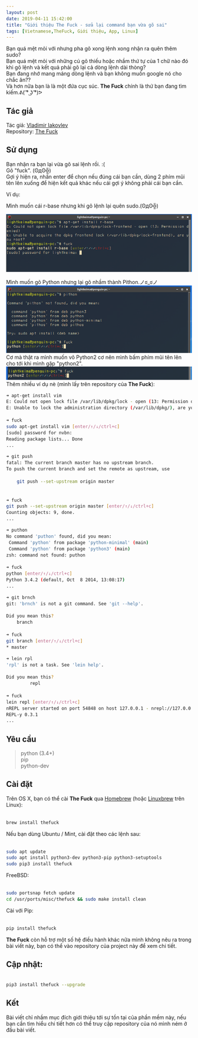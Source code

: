 ```yaml
---
layout: post
date: 2019-04-11 15:42:00
title: "Giới thiệu The Fuck - sửa lại command bạn vừa gõ sai"
tags: [Vietnamese,TheFuck, Giới thiệu, App, Linux]
---
```

Bạn quá mệt mỏi với nhưng pha gõ xong lệnh xong nhận ra quên thêm sudo?  
Bạn quá mệt mỏi với những cú gõ thiếu hoặc nhầm thứ tự của 1 chữ nào đó khi gõ lệnh và kết quả phải gõ lại cả dòng lệnh dài thòng?   
Bạn đang nhớ mang máng dòng lệnh và bạn không muốn google nó cho chắc ăn??  
Và hơn nữa bạn là là một đứa cục súc. **The Fuck** chính là thứ bạn đang tìm kiếm.ᕕ( ͡° ͜ʖ ͡°)ᕗ
## Tác giả

Tác giả: [Vladimir Iakovlev](https://github.com/nvbn)  
Repository: [The Fuck](https://github.com/nvbn/thefuck) 

## Sử dụng

Bạn nhận ra bạn lại vừa gõ sai lệnh rồi. :(  
Gõ "fuck". (ʘдʘ╬)  
Gợi ý hiện ra, nhấn enter để chọn nếu đúng cái bạn cần, dùng 2 phím mũi tên lên xuống để hiện kết quả khác nếu cái gợi ý không phải cái bạn cần.  

Ví dụ:

Mình muốn cái r-base nhưng khi gõ lệnh lại quên sudo.(ʘдʘ╬)

![alt text](https://raw.githubusercontent.com/lightkeima/lightkeima.github.io/master/images/11Apr2019_15_08.png)

Mình muốn gõ Python nhưng lại gõ nhầm thành Pithon.ノಠ_ಠノ
![alt text](https://raw.githubusercontent.com/lightkeima/lightkeima.github.io/master/images/11Apr_2019_15_19.png)
Cơ mà thật ra mình muốn vô Python2 cơ nên mình bấm phím mũi tên lên cho tới khi mình gặp "python2".
![alt text](https://raw.githubusercontent.com/lightkeima/lightkeima.github.io/master/images/11Apr_2019_15:20.png)
Thêm nhiều ví dụ nè (mình lấy trên repository của **The Fuck**):

```bash
➜ apt-get install vim
E: Could not open lock file /var/lib/dpkg/lock - open (13: Permission denied)
E: Unable to lock the administration directory (/var/lib/dpkg/), are you root?

➜ fuck
sudo apt-get install vim [enter/↑/↓/ctrl+c]
[sudo] password for nvbn:
Reading package lists... Done
...
```

```bash
➜ git push
fatal: The current branch master has no upstream branch.
To push the current branch and set the remote as upstream, use

    git push --set-upstream origin master


➜ fuck
git push --set-upstream origin master [enter/↑/↓/ctrl+c]
Counting objects: 9, done.
...
```

```bash
➜ puthon
No command 'puthon' found, did you mean:
 Command 'python' from package 'python-minimal' (main)
 Command 'python' from package 'python3' (main)
zsh: command not found: puthon

➜ fuck
python [enter/↑/↓/ctrl+c]
Python 3.4.2 (default, Oct  8 2014, 13:08:17)
...
```

```bash
➜ git brnch
git: 'brnch' is not a git command. See 'git --help'.

Did you mean this?
    branch

➜ fuck
git branch [enter/↑/↓/ctrl+c]
* master
```

```bash
➜ lein rpl
'rpl' is not a task. See 'lein help'.

Did you mean this?
         repl

➜ fuck
lein repl [enter/↑/↓/ctrl+c]
nREPL server started on port 54848 on host 127.0.0.1 - nrepl://127.0.0.1:54848
REPL-y 0.3.1
...
```

## Yêu cầu

>python (3.4+)  
pip  
python-dev  

## Cài đặt

Trên OS X, bạn có thể cài **The Fuck** qua [Homebrew][homebrew] (hoặc  [Linuxbrew][linuxbrew] trên Linux):

```bash

brew install thefuck
```

Nếu bạn dùng Ubuntu / Mint, cài đặt theo các lệnh sau:
```bash

sudo apt update
sudo apt install python3-dev python3-pip python3-setuptools
sudo pip3 install thefuck
```

FreeBSD:
```bash

sudo portsnap fetch update
cd /usr/ports/misc/thefuck && sudo make install clean
```

Cài với Pip:
```bash

pip install thefuck
```

**The Fuck** còn hỗ trợ một số hệ điều hành khác nữa mình không nêu ra trong bài viết này, bạn có thể vào repository của project này để xem chi tiết.

## Cập nhật:
```bash

pip3 install thefuck --upgrade 
```

## Kết
Bài viết chỉ nhầm mục đích giới thiệu tới sự tồn tại của phần mềm này, nếu bạn cần tìm hiểu chi tiết hơn có thể truy cập repository của nó mình ném ở đầu bài viết.

[Vladimir Iakovlev]: https://github.com/nvbn  
[version-badge]:   https://img.shields.io/pypi/v/thefuck.svg?label=version
[version-link]:    https://pypi.python.org/pypi/thefuck/
[travis-badge]:    https://travis-ci.org/nvbn/thefuck.svg?branch=master
[travis-link]:     https://travis-ci.org/nvbn/thefuck
[appveyor-badge]:  https://ci.appveyor.com/api/projects/status/1sskj4imj02um0gu/branch/master?svg=true
[appveyor-link]:   https://ci.appveyor.com/project/nvbn/thefuck
[coverage-badge]:  https://img.shields.io/coveralls/nvbn/thefuck.svg
[coverage-link]:   https://coveralls.io/github/nvbn/thefuck
[license-badge]:   https://img.shields.io/badge/license-MIT-007EC7.svg
[examples-link]:   https://raw.githubusercontent.com/nvbn/thefuck/master/example.gif
[instant-mode-gif-link]:   https://raw.githubusercontent.com/nvbn/thefuck/master/example_instant_mode.gif
[homebrew]:        https://brew.sh/
[linuxbrew]:       https://linuxbrew.sh/
[The Fuck]: https://github.com/nvbn/thefuck 
